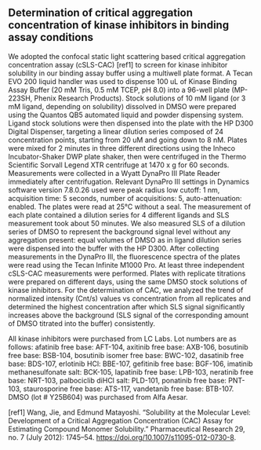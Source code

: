 ## Determination of critical aggregation concentration of kinase inhibitors in binding assay conditions

We adopted the confocal static light scattering based critical aggregation concentration assay (cSLS-CAC) [ref1] to screen for kinase inhibitor solubility in our binding assay buffer using a multiwell plate format. 
A Tecan EVO 200 liquid handler was used to dispense 100 uL of Kinase Binding Assay Buffer (20 mM Tris, 0.5 mM TCEP, pH 8.0) into a 96-well plate (MP-223SH, Phenix Research Products). 
Stock solutions of 10 mM ligand (or 3 mM ligand, depending on solubility) dissolved in DMSO were prepared using the Quantos QB5 automated liquid and powder dispensing system. 
Ligand stock solutions were then dispensed into the plate with the HP D300 Digital Dispenser, targeting a linear dilution series composed of 24 concentration points, starting from 20 uM and going down to 8 nM. 
Plates were mixed for 2 minutes in three different directions using the Inheco Incubator-Shaker DWP plate shaker, then were centrifuged in the Thermo Scientific Sorvall Legend XTR centrifuge at 1470 x g for 60 seconds. 
Measurements were collected in a Wyatt DynaPro III Plate Reader immediately after centrifugation. 
Relevant DynaPro III settings in Dynamics software version 7.8.0.26 used were peak radius low cutoff: 1 nm, acquisition time: 5 seconds, number of acquisitions: 5, auto-attenuation: enabled. 
The plates were read at 25°C without a seal. The measurement of each plate contained a dilution series for 4 different ligands and SLS measurement took about 50 minutes. 
We also measured SLS of a dilution series of DMSO to represent the background signal level without any aggregation present: equal volumes of DMSO as in ligand dilution series were dispensed into the buffer with the HP D300. 
After collecting measurements in the DynaPro III, the fluorescence spectra of the plates were read using the Tecan Infinite M1000 Pro.
At least three independent cSLS-CAC measurements were performed. 
Plates with replicate titrations were prepared on different days, using the same DMSO stock solutions of kinase inhibitors. 
For the determination of CAC, we analyzed the trend of normalized intensity (Cnt/s) values vs concentration from all replicates and determined the highest concentration after which SLS signal significantly increases above the background (SLS signal of the corresponding amount of DMSO titrated into the buffer) consistently.

All kinase inhibitors were purchased from LC Labs. 
Lot numbers are as follows: afatinib free base: AFT-104, axitinib free base: AXB-106, bosutinib free base: BSB-104, bosutinib isomer free base: BWC-102, dasatinib free base: BDS-107, erlotinib HCl: BBE-107, gefitinib free base: BGF-106, imatinib methanesulfonate salt: BCK-105, lapatinib free base: LPB-103, neratinib free base: NRT-103, palbociclib diHCl salt: PLD-101, ponatinib free base: PNT-103, staurosporine free base: ATS-117, vandetanib free base: BTB-107. DMSO (lot # Y25B604) was purchased from Alfa Aesar. 

[ref1] Wang, Jie, and Edmund Matayoshi. “Solubility at the Molecular Level: Development of a Critical Aggregation Concentration (CAC) Assay for Estimating Compound Monomer Solubility.” Pharmaceutical Research 29, no. 7 (July 2012): 1745–54. https://doi.org/10.1007/s11095-012-0730-8.
